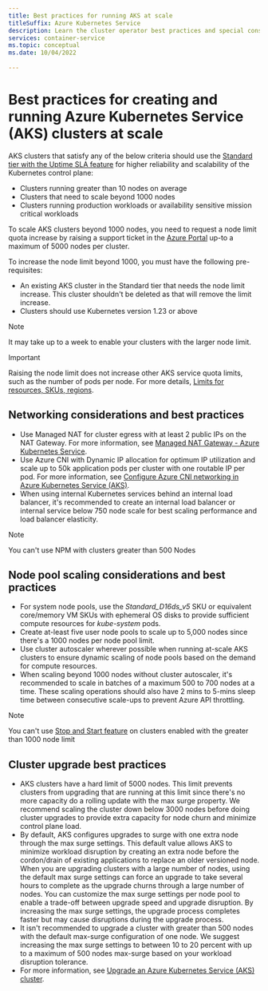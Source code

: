 ```yaml
---
title: Best practices for running AKS at scale 
titleSuffix: Azure Kubernetes Service
description: Learn the cluster operator best practices and special considerations for running large clusters at 500 node scale and beyond 
services: container-service
ms.topic: conceptual
ms.date: 10/04/2022
 
---
```


# Best practices for creating and running Azure Kubernetes Service (AKS) clusters at scale

AKS clusters that satisfy any of the below criteria should use the [Standard tier with the Uptime SLA feature][standard-tier] for higher reliability and scalability of the Kubernetes control plane:

* Clusters running greater than 10 nodes on average
* Clusters that need to scale beyond 1000 nodes
* Clusters running production workloads or availability sensitive mission critical workloads

To scale AKS clusters beyond 1000 nodes, you need to request a node limit quota increase by raising a support ticket in the [Azure Portal][Azure Portal] up-to a maximum of 5000 nodes per cluster.

To increase the node limit beyond 1000, you must have the following pre-requisites:

- An existing AKS cluster in the Standard tier that needs the node limit increase. This cluster shouldn't be deleted as that will remove the limit increase.
- Clusters should use Kubernetes version 1.23 or above

> [!NOTE] 
> It may take up to a week to enable your clusters with the larger node limit.

> [!IMPORTANT]
> Raising the node limit does not increase other AKS service quota limits, such as the number of pods per node. For more details, [Limits for resources, SKUs, regions][quotas-skus-regions].

## Networking considerations and best practices

* Use Managed NAT for cluster egress with at least 2 public IPs on the NAT Gateway. For more information, see [Managed NAT Gateway - Azure Kubernetes Service][Managed NAT Gateway - Azure Kubernetes Service].
* Use Azure CNI with Dynamic IP allocation for optimum IP utilization and scale up to 50k application pods per cluster with one routable IP per pod. For more information, see [Configure Azure CNI networking in Azure Kubernetes Service (AKS)][Configure Azure CNI networking in Azure Kubernetes Service (AKS)].
* When using internal Kubernetes services behind an internal load balancer, it's recommended to create an internal load balancer or internal service below 750 node scale for best scaling performance and load balancer elasticity.

> [!NOTE] 
> You can't use NPM with clusters greater than 500 Nodes 

## Node pool scaling considerations and best practices

* For system node pools, use the *Standard_D16ds_v5* SKU or equivalent core/memory VM SKUs with ephemeral OS disks to provide sufficient compute resources for *kube-system* pods.
* Create at-least five user node pools to scale up to 5,000 nodes since there's a 1000 nodes per node pool limit.
* Use cluster autoscaler wherever possible when running at-scale AKS clusters to ensure dynamic scaling of node pools based on the demand for compute resources.
* When scaling beyond 1000 nodes without cluster autoscaler, it's recommended to scale in batches of a maximum 500 to 700 nodes at a time. These scaling operations should also have 2 mins to 5-mins sleep time between consecutive scale-ups to prevent Azure API throttling.

> [!NOTE] 
> You can't use [Stop and Start feature][Stop and Start feature] on clusters enabled with the greater than 1000 node limit

## Cluster upgrade best practices

* AKS clusters have a hard limit of 5000 nodes. This limit prevents clusters from upgrading that are running at this limit since there's no more capacity do a rolling update with the max surge property. We recommend scaling the cluster down below 3000 nodes before doing cluster upgrades to provide extra capacity for node churn and minimize control plane load.
* By default, AKS configures upgrades to surge with one extra node through the max surge settings. This default value allows AKS to minimize workload disruption by creating an extra node before the cordon/drain of existing applications to replace an older versioned node. When you are upgrading clusters with a large number of nodes, using the default max surge settings can force an upgrade to take several hours to complete as the upgrade churns through a large number of nodes. You can customize the max surge settings per node pool to enable a trade-off between upgrade speed and upgrade disruption. By increasing the max surge settings, the upgrade process completes faster but may cause disruptions during the upgrade process.
* It isn't recommended to upgrade a cluster with greater than 500 nodes with the default max-surge configuration of one node. We suggest increasing the max surge settings to between 10 to 20 percent with up to a maximum of 500 nodes max-surge based on your workload disruption tolerance. 
* For more information, see [Upgrade an Azure Kubernetes Service (AKS) cluster][cluster upgrades].

<!-- Links - External -->
[Managed NAT Gateway - Azure Kubernetes Service]: nat-gateway.md
[Configure Azure CNI networking in Azure Kubernetes Service (AKS)]: configure-azure-cni.md#dynamic-allocation-of-ips-and-enhanced-subnet-support
[max surge]: upgrade-cluster.md?tabs=azure-cli#customize-node-surge-upgrade
[Azure Portal]: https://portal.azure.com/#create/Microsoft.Support/Parameters/%7B%0D%0A%09%22subId%22%3A+%22%22%2C%0D%0A%09%22pesId%22%3A+%225a3a423f-8667-9095-1770-0a554a934512%22%2C%0D%0A%09%22supportTopicId%22%3A+%2280ea0df7-5108-8e37-2b0e-9737517f0b96%22%2C%0D%0A%09%22contextInfo%22%3A+%22AksLabelDeprecationMarch22%22%2C%0D%0A%09%22caller%22%3A+%22Microsoft_Azure_ContainerService+%2B+AksLabelDeprecationMarch22%22%2C%0D%0A%09%22severity%22%3A+%223%22%0D%0A%7D
[standard-tier]: free-standard-pricing-tiers.md

<!-- LINKS - Internal -->
[quotas-skus-regions]: quotas-skus-regions.md
[cluster upgrades]: upgrade-cluster.md
[Stop and Start feature]: start-stop-cluster.md
